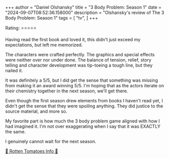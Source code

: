 +++
author = "Daniel Olshansky"
title = "3 Body Problem: Season 1"
date = "2024-09-07T08:52:36.158000"
description = "Olshansky's review of The 3 Body Problem: Season 1"
tags = [
    "tv",
]
+++

Rating: ⭐⭐⭐⭐⭐

Having read the first book and loved it, this didn't just exceed my expectations,
but left me memorized.

The characters were crafted perfectly. The graphics and special effects were neither
over nor under done. The balance of tension, relief, story telling and character development
was tip-toeing a tough line, but they nailed it.

It was definitely a 5/5, but I did get the sense that something was missing from making
it an award winning 5/5. I'm hoping that as the actors iterate on their chemistry together
in the next season, we'll get there.

Even though the first season drew elements from books I haven't read yet, I didn't
get the sense that they were spoiling anything. They did justice to the source material,
and more so.

My favorite part is how much the 3 body problem game aligned with how I had imagined it.
I'm not over exaggerating when I say that it was EXACTLY the same.

I genuinely cannot wait for the next season.

[🍅 Rotten Tomatoes Info 🍅](https://www.rottentomatoes.com/tv/3_body_problem/s01)
